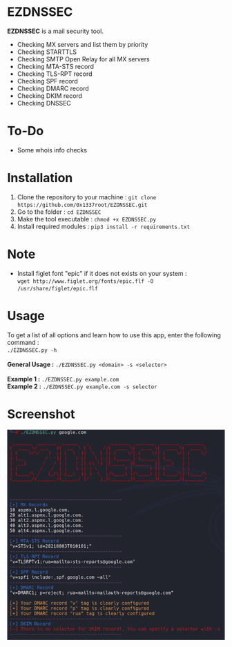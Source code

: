 # EZDNSSEC
**EZDNSSEC** is a mail security tool. 
* Checking MX servers and list them by priority
* Checking STARTTLS
* Checking SMTP Open Relay for all MX servers
* Checking MTA-STS record
* Checking TLS-RPT record
* Checking SPF record
* Checking DMARC record
* Checking DKIM record
* Checking DNSSEC 
# To-Do
* Some whois info checks
# Installation
1. Clone the repository to your machine : `git clone https://github.com/0x1337root/EZDNSSEC.git`
2. Go to the folder : `cd EZDNSSEC`
3. Make the tool executable : `chmod +x EZDNSSEC.py`
4. Install required modules : `pip3 install -r requirements.txt`
# Note
* Install figlet font "epic" if it does not exists on your system :<br> `wget http://www.figlet.org/fonts/epic.flf -O /usr/share/figlet/epic.flf`
# Usage
To get a list of all options and learn how to use this app, enter the following command :<br>
`./EZDNSSEC.py -h`<br><br>
**General Usage :** `./EZDNSSEC.py <domain> -s <selector>`<br><br>
**Example 1 :** `./EZDNSSEC.py example.com`<br>
**Example 2 :** `./EZDNSSEC.py example.com -s selector`<br>
# Screenshot
![alt text](https://github.com/0x1337root/EZDNSSEC/blob/main/usage.PNG)
